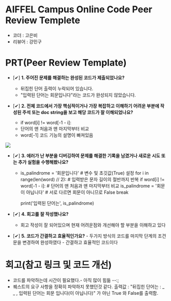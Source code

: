 # AIFFEL Campus Online Code Peer Review Templete

- 코더 : 고은비
- 리뷰어 : 강민구


# PRT(Peer Review Template)
- [✔]  **1. 주어진 문제를 해결하는 완성된 코드가 제출되었나요?**
    - 뒤집힌 단어 출력이 누락되어 있습니다.
    - "입력된 단어는 회문입니다"라는 코드가 완성되지 않았습니다.
     
    
- [✔]  **2. 전체 코드에서 가장 핵심적이거나 가장 복잡하고 이해하기 어려운 부분에 작성된 
주석 또는 doc string을 보고 해당 코드가 잘 이해되었나요?**
    - if word[i]  != word[-1 - i]:
    - 단어의 맨 처음과 맨 마지막부터 비교
    - word[-1] 코드 기능의 설명이 빠져있음
<img src=https://github.com/Mingoo-K/CallingKEB_AIFFEL_quest_cr/blob/86920d70828c1b504a738707a12037b6f2c44d25/Python/Py01/Py01-01.png>
          
        
        
- [✔]  **3. 에러가 난 부분을 디버깅하여 문제를 해결한 기록을 남겼거나
새로운 시도 또는 추가 실험을 수행해봤나요?**
    - is_palindrome = '회문입니다'              # 변수 및 초깃값(True) 설정
      for i in range(len(word) // 2):   # 입력받은 문자 길이의 절반까지 반복
          if word[i]  != word[-1 - i]:    # 단어의 맨 처음과 맨 마지막부터 비교
            is_palindrome = '회문이 아닙니다'         # 서로 다르면 회문이 아니므로 False
            break

       print('입력된 단어는', is_palindrome)
   

        
- [✔]  **4. 회고를 잘 작성했나요?**
    - 회고 작성이 잘 되어있으며 현재 어려운점와 개선해야 할 부분을 이해하고 있다
        
        
- [✔]  **5. 코드가 간결하고 효율적인가요?**
        - 두가지 방식의 코드를 마지막 단계의 조건문을 변경하여 완성하였다
        - 간결하고 효율적인 코드이다
  
        


# 회고(참고 링크 및 코드 개선)

- 코드를 파악하는데 시간이 필요했다.- 아직 많이 힘듦 --:;
- 퀘스트의 요구 사항을 정확히 파악하지 못했던것 같다.
  출력값 : "뒤집힌 단어는 : _ _ , 입력된 단어는 회문 입니다(이 아닙니다)" 가 아닌 True 와 False를 출력함.
